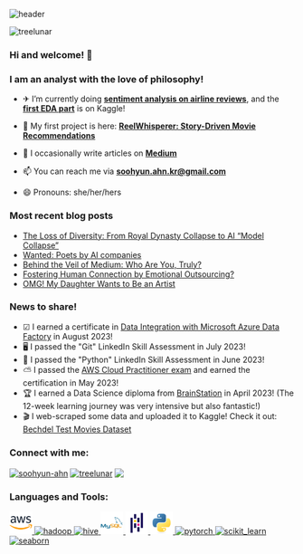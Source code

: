 ![header](https://capsule-render.vercel.app/api?type=waving&height=280&section=header&text=Welcome!&fontSize=90&animation=fadeIn&fontAlignY=38&color=gradient&desc=Soohyun's%20GitHub%20Profile&descAlignY=55&descAlign=62)
<p align="left"> <img src="https://komarev.com/ghpvc/?username=treelunar&label=Profile%20views&color=0e75b6&style=flat" alt="treelunar" /> </p>

### Hi and welcome! 👋
### I am an analyst with the love of philosophy!

- ✈ I’m currently doing [**sentiment analysis on airline reviews**](https://github.com/treelunar/2023_Airline_Reviews_Analysis), and the [**first EDA part**](https://www.kaggle.com/code/treelunar/airline-review-analysis-part-1-eda) is on Kaggle!

- 🌱 My first project is here: [**ReelWhisperer: Story-Driven Movie Recommendations**](https://github.com/treelunar/2023_Capstone_BSTN)

- 📝 I occasionally write articles on [**Medium**](https://medium.com/@treelunar)

- 📫 You can reach me via **soohyun.ahn.kr@gmail.com**

- 😄 Pronouns: she/her/hers

### Most recent blog posts
<!-- BLOG-POST-LIST:START -->
- [The Loss of Diversity: From Royal Dynasty Collapse to AI “Model Collapse”](https://medium.com/brass-for-brain/the-loss-of-diversity-from-royal-dynasty-collapse-to-ai-model-collapse-157dcd9e2186?source=rss-7e4f74601f2f------2)
- [Wanted: Poets by AI companies](https://medium.com/brass-for-brain/wanted-poets-by-ai-companies-ef9cc6905ec1?source=rss-7e4f74601f2f------2)
- [Behind the Veil of Medium: Who Are You, Truly?](https://medium.com/@treelunar/behind-the-veil-of-medium-who-are-you-truly-9b19b5b73de?source=rss-7e4f74601f2f------2)
- [Fostering Human Connection by Emotional Outsourcing?](https://medium.com/brass-for-brain/fostering-human-connection-by-emotional-outsourcing-907cf0dbcd10?source=rss-7e4f74601f2f------2)
- [OMG! My Daughter Wants to Be an Artist](https://medium.com/@treelunar/omg-my-daughter-wants-to-be-an-artist-58263f577bcc?source=rss-7e4f74601f2f------2)
<!-- BLOG-POST-LIST:END -->

### News to share!
- ☑ I earned a certificate in [Data Integration with Microsoft Azure Data Factory](https://www.coursera.org/account/accomplishments/certificate/WDTJHQMJJBBC) in August 2023!
- 🖥 I passed the "Git" LinkedIn Skill Assessment in July 2023! 
- 🐍 I passed the "Python" LinkedIn Skill Assessment in June 2023!
- ⛅ I passed the [AWS Cloud Practitioner exam](https://www.credly.com/badges/20f75f7b-e8f7-48da-b7b8-912243c5eadd) and earned the certification in May 2023!
- 🏆 I earned a Data Science diploma from [BrainStation](https://brainstation.io/course/online/remote-data-science-bootcamp) in April 2023! (The 12-week learning journey was very intensive but also fantastic!)
- 🎬 I web-scraped some data and uploaded it to Kaggle! Check it out: [Bechdel Test Movies Dataset](https://www.kaggle.com/datasets/treelunar/bechdel-test-movies-as-of-feb-28-2023)

<h3 align="left">Connect with me:</h3>
<p align="left">
<a href="https://linkedin.com/in/soohyun-ahn" target="blank"><img align="center" src="https://raw.githubusercontent.com/rahuldkjain/github-profile-readme-generator/master/src/images/icons/Social/linked-in-alt.svg" alt="soohyun-ahn" height="30" width="40" /></a>
<a href="https://kaggle.com/treelunar" target="blank"><img align="center" src="https://raw.githubusercontent.com/rahuldkjain/github-profile-readme-generator/master/src/images/icons/Social/kaggle.svg" alt="treelunar" height="30" width="40" /></a>
<a href="https://www.medium.com/@treelunar" target="_blank"><img align="center" src="https://img.shields.io/badge/Medium-000000?style=flat-square&logo=Medium&logoColor=white"/></a>
</p>

<h3 align="left">Languages and Tools:</h3>
<p align="left"> <a href="https://aws.amazon.com" target="_blank" rel="noreferrer"> <img src="https://raw.githubusercontent.com/devicons/devicon/master/icons/amazonwebservices/amazonwebservices-original-wordmark.svg" alt="aws" width="40" height="40"/> </a> <a href="https://hadoop.apache.org/" target="_blank" rel="noreferrer"> <img src="https://www.vectorlogo.zone/logos/apache_hadoop/apache_hadoop-icon.svg" alt="hadoop" width="40" height="40"/> </a> <a href="https://hive.apache.org/" target="_blank" rel="noreferrer"> <img src="https://www.vectorlogo.zone/logos/apache_hive/apache_hive-icon.svg" alt="hive" width="40" height="40"/> </a> <a href="https://www.mysql.com/" target="_blank" rel="noreferrer"> <img src="https://raw.githubusercontent.com/devicons/devicon/master/icons/mysql/mysql-original-wordmark.svg" alt="mysql" width="40" height="40"/> </a> <a href="https://pandas.pydata.org/" target="_blank" rel="noreferrer"> <img src="https://raw.githubusercontent.com/devicons/devicon/2ae2a900d2f041da66e950e4d48052658d850630/icons/pandas/pandas-original.svg" alt="pandas" width="40" height="40"/> </a> <a href="https://www.python.org" target="_blank" rel="noreferrer"> <img src="https://raw.githubusercontent.com/devicons/devicon/master/icons/python/python-original.svg" alt="python" width="40" height="40"/> </a> <a href="https://pytorch.org/" target="_blank" rel="noreferrer"> <img src="https://www.vectorlogo.zone/logos/pytorch/pytorch-icon.svg" alt="pytorch" width="40" height="40"/> </a> <a href="https://scikit-learn.org/" target="_blank" rel="noreferrer"> <img src="https://upload.wikimedia.org/wikipedia/commons/0/05/Scikit_learn_logo_small.svg" alt="scikit_learn" width="40" height="40"/> </a> <a href="https://seaborn.pydata.org/" target="_blank" rel="noreferrer"> <img src="https://seaborn.pydata.org/_images/logo-mark-lightbg.svg" alt="seaborn" width="40" height="40"/> </a> </p>
